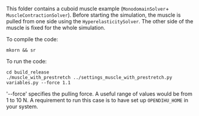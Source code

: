 This folder contains a cuboid muscle example (`MonodomainSolver`+ `MuscleContractionSolver`). Before starting the simulation, the muscle is pulled from one side using the `HyperelasticitySolver`. The other side of the muscle is fixed for the whole simulation.

To compile the code:

```
mkorn && sr
```

To run the code: 
```
cd build_release
./muscle_with_prestretch ../settings_muscle_with_prestretch.py variables.py --force 1.1
```

'--force' specifies the pulling force. A useful range of values would be from 1 to 10 N. 
A requirement to run this case is to have set up `OPENDIHU_HOME` in your system. 